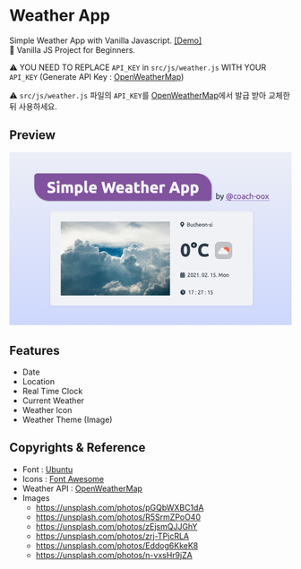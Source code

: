 # Weather App

Simple Weather App with Vanilla Javascript. [[Demo]](https://coach-oox.github.io/weather-app/)  
🎈 Vanilla JS Project for Beginners.

⚠️ YOU NEED TO REPLACE `API_KEY` in `src/js/weather.js` WITH YOUR `API_KEY` (Generate API Key : [OpenWeatherMap](https://openweathermap.org/))

⚠️ `src/js/weather.js` 파일의 `API_KEY`를 [OpenWeatherMap](https://openweathermap.org/)에서 발급 받아 교체한 뒤 사용하세요.

## Preview

![](./images/preview.png)

## Features

-   Date
-   Location
-   Real Time Clock
-   Current Weather
-   Weather Icon
-   Weather Theme (Image)

## Copyrights & Reference

-   Font : [Ubuntu](https://fonts.google.com/specimen/Ubuntu?preview.text_type=custom)
-   Icons : [Font Awesome](https://fontawesome.com/)
-   Weather API : [OpenWeatherMap](https://openweathermap.org/)
-   Images
    -   https://unsplash.com/photos/pGQbWXBC1dA
    -   https://unsplash.com/photos/R5SrmZPoO40
    -   https://unsplash.com/photos/zEjsmQJJGhY
    -   https://unsplash.com/photos/zrj-TPjcRLA
    -   https://unsplash.com/photos/Eddog6KkeK8
    -   https://unsplash.com/photos/n-vxsHr9jZA
